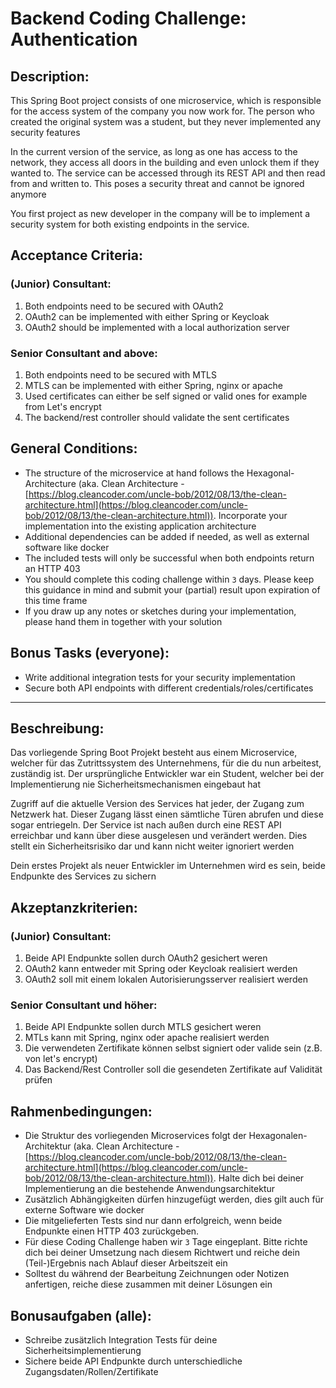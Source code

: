 # Backend Coding Challenge: Authentication

## Description:

This Spring Boot project consists of one microservice, which is responsible for the access system of the company you now work for. The person who created the original system was a student, but they never implemented any security features

In the current version of the service, as long as one has access to the network, they access all doors in the building and even unlock them if they wanted to. The service can be accessed through its REST API and then read from and written to. This poses a security threat and cannot be ignored anymore

You first project as new developer in the company will be to implement a security system for both existing endpoints in the service.

## Acceptance Criteria:

### (Junior) Consultant:

1. Both endpoints need to be secured with OAuth2
2. OAuth2 can be implemented with either Spring or Keycloak
3. OAuth2 should be implemented with a local authorization server

### Senior Consultant and above:

1. Both endpoints need to be secured with MTLS
2. MTLS can be implemented with either Spring, nginx or apache
3. Used certificates can either be self signed or valid ones for example from Let's encrypt
4. The backend/rest controller should validate the sent certificates

## General Conditions:
- The structure of the microservice at hand follows the Hexagonal-Architecture (aka. Clean Architecture - [https://blog.cleancoder.com/uncle-bob/2012/08/13/the-clean-architecture.html](https://blog.cleancoder.com/uncle-bob/2012/08/13/the-clean-architecture.html)). Incorporate your implementation into the existing application architecture
- Additional dependencies can be added if needed, as well as external software like docker
- The included tests will only be successful when both endpoints return an HTTP 403
- You should complete this coding challenge within `3` days. Please keep this guidance in mind and submit your (partial) result upon expiration of this time frame
- If you draw up any notes or sketches during your implementation, please hand them in together with your solution

## Bonus Tasks (everyone):

- Write additional integration tests for your security implementation
- Secure both API endpoints with different credentials/roles/certificates

---

## Beschreibung:

Das vorliegende Spring Boot Projekt besteht aus einem Microservice, welcher für das Zutrittssystem des Unternehmens, für die du nun arbeitest, zuständig ist. Der ursprüngliche Entwickler war ein Student, welcher bei der Implementierung nie Sicherheitsmechanismen eingebaut hat

Zugriff auf die aktuelle Version des Services hat jeder, der Zugang zum Netzwerk hat. Dieser Zugang lässt einen sämtliche Türen abrufen und diese sogar entriegeln. Der Service ist nach außen durch eine REST API erreichbar und kann über diese ausgelesen und verändert werden. Dies stellt ein Sicherheitsrisiko dar und kann nicht weiter ignoriert werden

Dein erstes Projekt als neuer Entwickler im Unternehmen wird es sein, beide Endpunkte des Services zu sichern

## Akzeptanzkriterien:

### (Junior) Consultant:

1. Beide API Endpunkte sollen durch OAuth2 gesichert weren
2. OAuth2 kann entweder mit Spring oder Keycloak realisiert werden
3. OAuth2 soll mit einem lokalen Autorisierungsserver realisiert werden

### Senior Consultant und höher:

1. Beide API Endpunkte sollen durch MTLS gesichert weren
2. MTLs kann mit Spring, nginx oder apache realisiert werden
3. Die verwendeten Zertifikate können selbst signiert oder valide sein (z.B. von let's encrypt)
4. Das Backend/Rest Controller soll die gesendeten Zertifikate auf Validität prüfen

## Rahmenbedingungen:
- Die Struktur des vorliegenden Microservices folgt der Hexagonalen-Architektur (aka. Clean Architecture - [https://blog.cleancoder.com/uncle-bob/2012/08/13/the-clean-architecture.html](https://blog.cleancoder.com/uncle-bob/2012/08/13/the-clean-architecture.html)). Halte dich bei deiner Implementierung an die bestehende Anwendungsarchitektur
- Zusätzlich Abhängigkeiten dürfen hinzugefügt werden, dies gilt auch für externe Software wie docker
- Die mitgelieferten Tests sind nur dann erfolgreich, wenn beide Endpunkte einen HTTP 403 zurückgeben. 
- Für diese Coding Challenge haben wir `3` Tage eingeplant. Bitte richte dich bei deiner Umsetzung nach diesem Richtwert und reiche dein (Teil-)Ergebnis nach Ablauf dieser Arbeitszeit ein
- Solltest du während der Bearbeitung Zeichnungen oder Notizen anfertigen, reiche diese zusammen mit deiner Lösungen ein

## Bonusaufgaben (alle):

- Schreibe zusätzlich Integration Tests für deine Sicherheitsimplementierung
- Sichere beide API Endpunkte durch unterschiedliche Zugangsdaten/Rollen/Zertifikate
